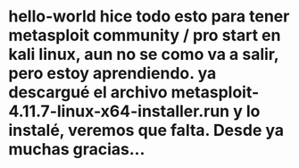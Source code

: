 # hello-world hice todo esto para tener metasploit community / pro start en kali linux, aun no se como va a salir, pero estoy aprendiendo. ya descargué el archivo metasploit-4.11.7-linux-x64-installer.run y lo instalé, veremos que falta. Desde ya muchas gracias...
